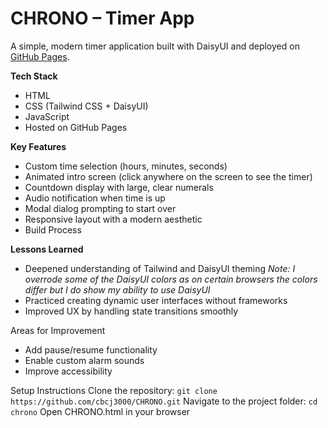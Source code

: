 # CHRONO – Timer App
A simple, modern timer application built with DaisyUI and deployed on [GitHub Pages](https://cbcj3000.github.io/CHRONO/CHRONO.html).

**Tech Stack**
- HTML
- CSS (Tailwind CSS + DaisyUI)
- JavaScript
- Hosted on GitHub Pages

**Key Features**
- Custom time selection (hours, minutes, seconds)
- Animated intro screen (click anywhere on the screen to see the timer)
- Countdown display with large, clear numerals
- Audio notification when time is up
- Modal dialog prompting to start over
- Responsive layout with a modern aesthetic
- Build Process

**Lessons Learned**
- Deepened understanding of Tailwind and DaisyUI theming
*Note: I overrode some of the DaisyUI colors as on certain browsers the colors differ but I do show my ability to use DaisyUI*
- Practiced creating dynamic user interfaces without frameworks
- Improved UX by handling state transitions smoothly

Areas for Improvement
- Add pause/resume functionality
- Enable custom alarm sounds
- Improve accessibility

Setup Instructions
Clone the repository:
```git clone https://github.com/cbcj3000/CHRONO.git```
Navigate to the project folder:
```cd chrono```
Open CHRONO.html in your browser
